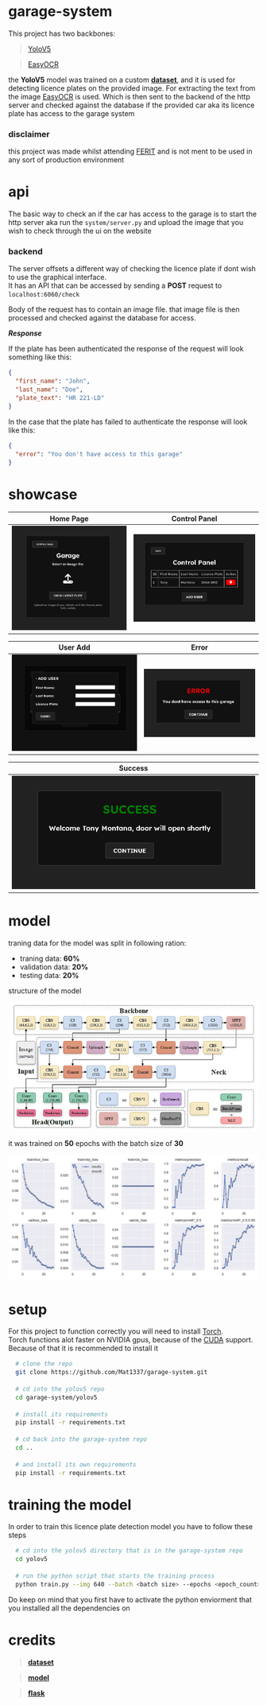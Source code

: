 # garage-system

This project has two backbones:

> [YoloV5](https://github.com/ultralytics/yolov5)

> [EasyOCR](https://github.com/JaidedAI/EasyOCR)

the **YoloV5** model was trained on a custom **[dataset](https://www.kaggle.com/datasets/andrewmvd/car-plate-detection)**, and it is used for
detecting licence plates on the provided image. For extracting the text from the image [EasyOCR](https://github.com/JaidedAI/EasyOCR) is used.
Which is then sent to the backend of the http server and checked against the database if the provided car aka its licence plate has access to the garage system

### disclaimer

this project was made whilst attending [FERIT](https://www.ferit.unios.hr/) and is not ment to
be used in any sort of production environment

# api

The basic way to check an if the car has access to the garage is to start the http server aka run the ```system/server.py``` and upload
the image that you wish to check through the ui on the website

### backend

The server offsets a different way of checking the licence plate if dont wish to use the graphical interface.
<br>
It has an API that can be accessed by sending a **POST** request to ```localhost:6060/check```
<br>

Body of the request has to contain an image file. that image file is then processed and checked against
the database for access.

***Response***

If the plate has been authenticated the response of the request will look something like this:

```json
{
  "first_name": "John",
  "last_name": "Doe",
  "plate_text": "HR 221-LD"
}
```

In the case that the plate has failed to authenticate the response will look like this:

```json
{
  "error": "You don't have access to this garage"
}
```

# showcase

| Home Page                           | Control Panel                       
| ----------------------------------- | -----------------------------------
| ![cat](showcase/home.png) | ![dog](showcase/control_panel.png)

| User Add                            | Error                     
| ----------------------------------- | -----------------------------------
| ![cat](showcase/user_add.png) | ![dog](showcase/error.png)

| Success                          
| -----------------------------------
| ![cat](showcase/success.png)


# model
traning data for the model was split in following ration:
- traning data: **60%**
- validation data: **20%**
- testing data: **20%**

structure of the model

![structure](showcase/yolov5_structure.png)

it was trained on **50** epochs with the batch size of **30**

![traning-result](model/licence/results.png)

# setup

For this project to function correctly you will need to install [Torch](https://pytorch.org/get-started/locally/).
<br>
Torch functions alot faster on NVIDIA gpus, because of the [CUDA](https://developer.nvidia.com/cuda-toolkit) support. Because of that it is recommended to install it
<br>

```bash
  # clone the repo
  git clone https://github.com/Mat1337/garage-system.git

  # cd into the yolov5 repo
  cd garage-system/yolov5

  # install its requirements
  pip install -r requirements.txt

  # cd back into the garage-system repo
  cd ..

  # and install its own requirements
  pip install -r requirements.txt
```

# training the model

In order to train this licence plate detection model you have to follow these steps

```bash
  # cd into the yolov5 directory that is in the garage-system repo
  cd yolov5

  # run the python script that starts the training process
  python train.py --img 640 --batch <batch size> --epochs <epoch_count> --data ../model/LicenceModel.yaml --weights yolov5m.pt
```

Do keep on mind that you first have to activate the python enviorment that you installed all the dependencies on

# credits
>**[dataset](https://www.kaggle.com/datasets/andrewmvd/car-plate-detection)**

>**[model](https://github.com/ultralytics/yolov5)**

>**[flask](https://flask.palletsprojects.com/en/2.3.x/)**
